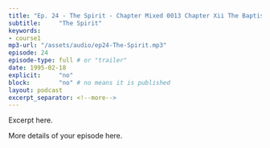 ```yaml
---
title: "Ep. 24 - The Spirit - Chapter Mixed 0013 Chapter Xii The Baptism In The Holy Spirit Accessible To U"
subtitle:     "The Spirit"
keywords:
- course1
mp3-url: "/assets/audio/ep24-The-Spirit.mp3"
episode: 24
episode-type: full # or "trailer"
date: 1995-02-18
explicit:     "no"
block:        "no" # no means it is published
layout: podcast
excerpt_separator: <!--more-->
---
```

Excerpt here.
<!--more-->

More details of your episode here.
